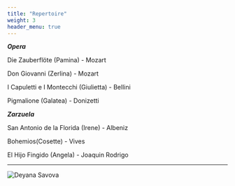 ```yaml
---
title: "Repertoire"
weight: 3
header_menu: true
---
```


***Opera***

Die Zauberflöte (Pamina) - Mozart

Don Giovanni (Zerlina) - Mozart

I Capuletti e I Montecchi (Giulietta) - Bellini

Pigmalione (Galatea) - Donizetti

***Zarzuela***

San Antonio de la Florida (Irene) - Albeniz

Bohemios(Cosette) - Vives

El Hijo Fingido (Angela) - Joaquin Rodrigo

---

![Deyana Savova](images/Foto-Deyana-Savova2.jpg)




